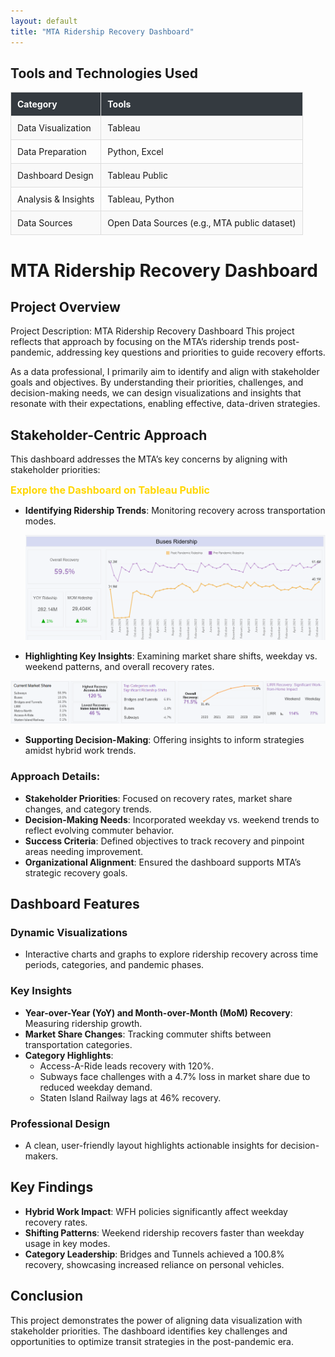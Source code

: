 ```yaml
---
layout: default
title: "MTA Ridership Recovery Dashboard"  
--- 
```

<h2>Tools and Technologies Used</h2>
<table style="width: 100%; border-collapse: collapse;">
  <thead>
    <tr style="background-color: #343a40; color: #ffffff; text-align: left;">
      <th style="padding: 10px; border: 1px solid #ddd;">Category</th>
      <th style="padding: 10px; border: 1px solid #ddd;">Tools</th>
    </tr>
  </thead>
  <tbody>
    <tr style="background-color: #f9f9f9;">
      <td style="padding: 10px; border: 1px solid #ddd;">Data Visualization</td>
      <td style="padding: 10px; border: 1px solid #ddd;">Tableau</td>
    </tr>
    <tr>
      <td style="padding: 10px; border: 1px solid #ddd;">Data Preparation</td>
      <td style="padding: 10px; border: 1px solid #ddd;">Python, Excel</td>
    </tr>
    <tr style="background-color: #f9f9f9;">
      <td style="padding: 10px; border: 1px solid #ddd;">Dashboard Design</td>
      <td style="padding: 10px; border: 1px solid #ddd;">Tableau Public</td>
    </tr>
    <tr>
      <td style="padding: 10px; border: 1px solid #ddd;">Analysis & Insights</td>
      <td style="padding: 10px; border: 1px solid #ddd;">Tableau, Python</td>
    </tr>
    <tr style="background-color: #f9f9f9;">
      <td style="padding: 10px; border: 1px solid #ddd;">Data Sources</td>
      <td style="padding: 10px; border: 1px solid #ddd;">Open Data Sources (e.g., MTA public dataset)</td>
    </tr>
  </tbody>
</table>

# MTA Ridership Recovery Dashboard




## Project Overview
Project Description: MTA Ridership Recovery Dashboard
This project reflects that approach by focusing on the MTA’s ridership trends post-pandemic, addressing key questions and priorities to guide recovery efforts.

As a data professional, I primarily aim to identify and align with stakeholder goals and objectives. By understanding their priorities, challenges, and decision-making needs, we can design visualizations and insights that resonate with their expectations, enabling effective, data-driven strategies.

## Stakeholder-Centric Approach
This dashboard addresses the MTA’s key concerns by aligning with stakeholder priorities:

<a href="https://public.tableau.com/views/MavenCommuterChallengeNov302024/MainV2" target="_blank" 
   style="color: #FFD700; text-decoration: none; font-weight: bold; font-size: 16px;">
   Explore the Dashboard on Tableau Public
</a> 


- **Identifying Ridership Trends**: Monitoring recovery across transportation modes.
  
  ![Ridership Trends Chart](../assets/img/maven-mta-14.png)

- **Highlighting Key Insights**: Examining market share shifts, weekday vs. weekend patterns, and overall recovery rates.
  
 ![Ridership Trends Chart](../assets/img/maven-mta-15.png)

- **Supporting Decision-Making**: Offering insights to inform strategies amidst hybrid work trends.

### Approach Details:
- **Stakeholder Priorities**: Focused on recovery rates, market share changes, and category trends.  
- **Decision-Making Needs**: Incorporated weekday vs. weekend trends to reflect evolving commuter behavior.  
- **Success Criteria**: Defined objectives to track recovery and pinpoint areas needing improvement.  
- **Organizational Alignment**: Ensured the dashboard supports MTA’s strategic recovery goals.

## Dashboard Features

### Dynamic Visualizations
- Interactive charts and graphs to explore ridership recovery across time periods, categories, and pandemic phases.

### Key Insights
- **Year-over-Year (YoY) and Month-over-Month (MoM) Recovery**: Measuring ridership growth.  
- **Market Share Changes**: Tracking commuter shifts between transportation categories.  
- **Category Highlights**:  
  - Access-A-Ride leads recovery with 120%.  
  - Subways face challenges with a 4.7% loss in market share due to reduced weekday demand.  
  - Staten Island Railway lags at 46% recovery.

### Professional Design
- A clean, user-friendly layout highlights actionable insights for decision-makers.

## Key Findings
- **Hybrid Work Impact**: WFH policies significantly affect weekday recovery rates.  
- **Shifting Patterns**: Weekend ridership recovers faster than weekday usage in key modes.  
- **Category Leadership**: Bridges and Tunnels achieved a 100.8% recovery, showcasing increased reliance on personal vehicles.

## Conclusion
This project demonstrates the power of aligning data visualization with stakeholder priorities. The dashboard identifies key challenges and opportunities to optimize transit strategies in the post-pandemic era.
